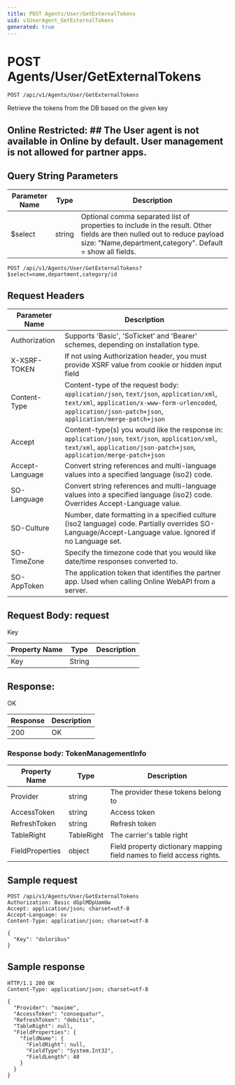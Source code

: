 ```yaml
---
title: POST Agents/User/GetExternalTokens
uid: v1UserAgent_GetExternalTokens
generated: true
---
```


# POST Agents/User/GetExternalTokens

```http
POST /api/v1/Agents/User/GetExternalTokens
```

Retrieve the tokens from the DB based on the given key


## Online Restricted: ## The User agent is not available in Online by default. User management is not allowed for partner apps.






## Query String Parameters

| Parameter Name | Type |  Description |
|----------------|------|--------------|
| $select | string |  Optional comma separated list of properties to include in the result. Other fields are then nulled out to reduce payload size: "Name,department,category". Default = show all fields. |

```http
POST /api/v1/Agents/User/GetExternalTokens?$select=name,department,category/id
```


## Request Headers

| Parameter Name | Description |
|----------------|-------------|
| Authorization  | Supports 'Basic', 'SoTicket' and 'Bearer' schemes, depending on installation type. |
| X-XSRF-TOKEN   | If not using Authorization header, you must provide XSRF value from cookie or hidden input field |
| Content-Type | Content-type of the request body: `application/json`, `text/json`, `application/xml`, `text/xml`, `application/x-www-form-urlencoded`, `application/json-patch+json`, `application/merge-patch+json` |
| Accept         | Content-type(s) you would like the response in: `application/json`, `text/json`, `application/xml`, `text/xml`, `application/json-patch+json`, `application/merge-patch+json` |
| Accept-Language | Convert string references and multi-language values into a specified language (iso2) code. |
| SO-Language | Convert string references and multi-language values into a specified language (iso2) code. Overrides Accept-Language value. |
| SO-Culture | Number, date formatting in a specified culture (iso2 language) code. Partially overrides SO-Language/Accept-Language value. Ignored if no Language set. |
| SO-TimeZone | Specify the timezone code that you would like date/time responses converted to. |
| SO-AppToken | The application token that identifies the partner app. Used when calling Online WebAPI from a server. |

## Request Body: request 

Key 

| Property Name | Type |  Description |
|----------------|------|--------------|
| Key | String |  |

## Response:

OK

| Response | Description |
|----------------|-------------|
| 200 | OK |

### Response body: TokenManagementInfo

| Property Name | Type |  Description |
|----------------|------|--------------|
| Provider | string | The provider these tokens belong to |
| AccessToken | string | Access token |
| RefreshToken | string | Refresh token |
| TableRight | TableRight | The carrier's table right |
| FieldProperties | object | Field property dictionary mapping field names to field access rights. |

## Sample request

```http!
POST /api/v1/Agents/User/GetExternalTokens
Authorization: Basic dGplMDpUamUw
Accept: application/json; charset=utf-8
Accept-Language: sv
Content-Type: application/json; charset=utf-8

{
  "Key": "doloribus"
}
```

## Sample response

```http_
HTTP/1.1 200 OK
Content-Type: application/json; charset=utf-8

{
  "Provider": "maxime",
  "AccessToken": "consequatur",
  "RefreshToken": "debitis",
  "TableRight": null,
  "FieldProperties": {
    "fieldName": {
      "FieldRight": null,
      "FieldType": "System.Int32",
      "FieldLength": 40
    }
  }
}
```